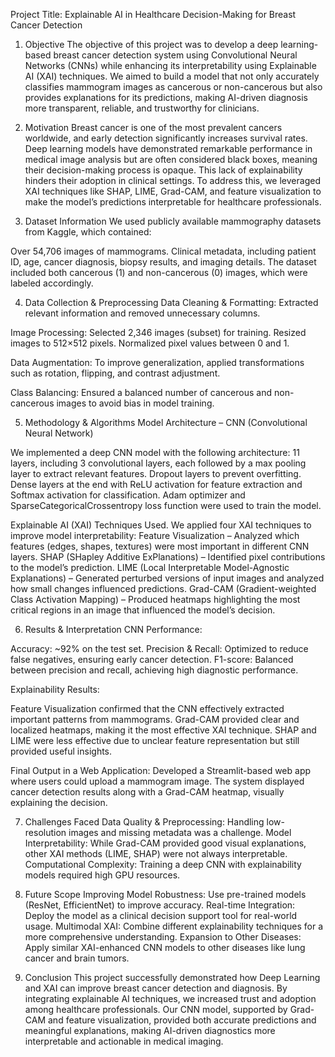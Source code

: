 Project Title: Explainable AI in Healthcare Decision-Making for Breast Cancer Detection

1. Objective
The objective of this project was to develop a deep learning-based breast cancer detection system using Convolutional Neural Networks (CNNs) while enhancing its interpretability using Explainable AI (XAI) techniques. We aimed to build a model that not only accurately classifies mammogram images as cancerous or non-cancerous but also provides explanations for its predictions, making AI-driven diagnosis more transparent, reliable, and trustworthy for clinicians.

2. Motivation
Breast cancer is one of the most prevalent cancers worldwide, and early detection significantly increases survival rates. Deep learning models have demonstrated remarkable performance in medical image analysis but are often considered black boxes, meaning their decision-making process is opaque. This lack of explainability hinders their adoption in clinical settings. To address this, we leveraged XAI techniques like SHAP, LIME, Grad-CAM, and feature visualization to make the model’s predictions interpretable for healthcare professionals.

3. Dataset Information
We used publicly available mammography datasets from Kaggle, which contained:

Over 54,706 images of mammograms.
Clinical metadata, including patient ID, age, cancer diagnosis, biopsy results, and imaging details.
The dataset included both cancerous (1) and non-cancerous (0) images, which were labeled accordingly.

4. Data Collection & Preprocessing
Data Cleaning & Formatting: Extracted relevant information and removed unnecessary columns.

Image Processing: Selected 2,346 images (subset) for training.
Resized images to 512×512 pixels.
Normalized pixel values between 0 and 1.

Data Augmentation: To improve generalization, applied transformations such as rotation, flipping, and contrast adjustment.

Class Balancing: Ensured a balanced number of cancerous and non-cancerous images to avoid bias in model training.

5. Methodology & Algorithms 
Model Architecture – CNN (Convolutional Neural Network)

We implemented a deep CNN model with the following architecture:
11 layers, including 3 convolutional layers, each followed by a max pooling layer to extract relevant features.
Dropout layers to prevent overfitting.
Dense layers at the end with ReLU activation for feature extraction and Softmax activation for classification.
Adam optimizer and SparseCategoricalCrossentropy loss function were used to train the model.

Explainable AI (XAI) Techniques Used. We applied four XAI techniques to improve model interpretability:
Feature Visualization – Analyzed which features (edges, shapes, textures) were most important in different CNN layers.
SHAP (SHapley Additive ExPlanations) – Identified pixel contributions to the model’s prediction.
LIME (Local Interpretable Model-Agnostic Explanations) – Generated perturbed versions of input images and analyzed how small changes influenced predictions.
Grad-CAM (Gradient-weighted Class Activation Mapping) – Produced heatmaps highlighting the most critical regions in an image that influenced the model’s decision.

6. Results & Interpretation
CNN Performance:

Accuracy: ~92% on the test set.
Precision & Recall: Optimized to reduce false negatives, ensuring early cancer detection.
F1-score: Balanced between precision and recall, achieving high diagnostic performance.

Explainability Results:

Feature Visualization confirmed that the CNN effectively extracted important patterns from mammograms.
Grad-CAM provided clear and localized heatmaps, making it the most effective XAI technique.
SHAP and LIME were less effective due to unclear feature representation but still provided useful insights.

Final Output in a Web Application: Developed a Streamlit-based web app where users could upload a mammogram image. The system displayed cancer detection results along with a Grad-CAM heatmap, visually explaining the decision.

7. Challenges Faced
Data Quality & Preprocessing: Handling low-resolution images and missing metadata was a challenge.
Model Interpretability: While Grad-CAM provided good visual explanations, other XAI methods (LIME, SHAP) were not always interpretable.
Computational Complexity: Training a deep CNN with explainability models required high GPU resources.

8. Future Scope
Improving Model Robustness: Use pre-trained models (ResNet, EfficientNet) to improve accuracy.
Real-time Integration: Deploy the model as a clinical decision support tool for real-world usage.
Multimodal XAI: Combine different explainability techniques for a more comprehensive understanding.
Expansion to Other Diseases: Apply similar XAI-enhanced CNN models to other diseases like lung cancer and brain tumors.

9. Conclusion
This project successfully demonstrated how Deep Learning and XAI can improve breast cancer detection and diagnosis. By integrating explainable AI techniques, we increased trust and adoption among healthcare professionals. Our CNN model, supported by Grad-CAM and feature visualization, provided both accurate predictions and meaningful explanations, making AI-driven diagnostics more interpretable and actionable in medical imaging.



